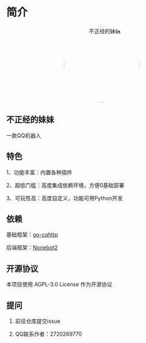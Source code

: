 # 简介

<p align="center">
  <img src="https://q1.qlogo.cn/g?b=qq&nk=2802525842&s=640" width="200" height="200" alt="不正经的妹妹" style="border-radius: 100%;">
</p>


## 不正经的妹妹

一款QQ机器人

## 特色

1、功能丰富：内置各种插件

2、超低门槛：高度集成依赖环境，方便0基础部署

3、可玩性高：高度自定义，功能可用Python开发

## 依赖

基础框架：[go-cqhttp](https://docs.go-cqhttp.org/)

后端框架：[Nonebot2](https://v2.nonebot.dev/)

## 开源协议

本项目使用 AGPL-3.0 License 作为开源协议

## 提问

1. 前往仓库提交issue

2. QQ联系作者：2720269770